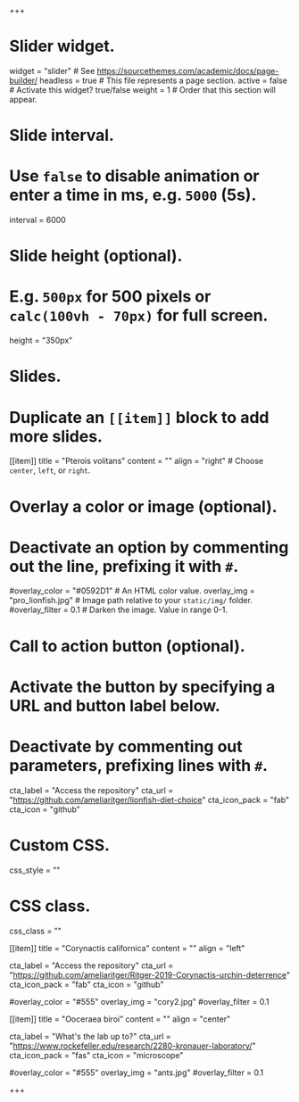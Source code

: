 +++
# Slider widget.
widget = "slider"  # See https://sourcethemes.com/academic/docs/page-builder/
headless = true  # This file represents a page section.
active = false  # Activate this widget? true/false
weight = 1  # Order that this section will appear.

# Slide interval.
# Use `false` to disable animation or enter a time in ms, e.g. `5000` (5s).
interval = 6000

# Slide height (optional).
# E.g. `500px` for 500 pixels or `calc(100vh - 70px)` for full screen.
height = "350px"

# Slides.
# Duplicate an `[[item]]` block to add more slides.
[[item]]
  title = "Pterois volitans"
  content = ""
  align = "right"  # Choose `center`, `left`, or `right`.

  # Overlay a color or image (optional).
  #   Deactivate an option by commenting out the line, prefixing it with `#`.
  #overlay_color = "#0592D1"  # An HTML color value.
  overlay_img = "pro_lionfish.jpg"  # Image path relative to your `static/img/` folder.
  #overlay_filter = 0.1  # Darken the image. Value in range 0-1.

  # Call to action button (optional).
  #   Activate the button by specifying a URL and button label below.
  #   Deactivate by commenting out parameters, prefixing lines with `#`.
   cta_label = "Access the repository"
  cta_url = "https://github.com/ameliaritger/lionfish-diet-choice"
  cta_icon_pack = "fab"
  cta_icon = "github"
  
  # Custom CSS. 
 css_style = ""
 
 # CSS class.
 css_class = ""

[[item]]
  title = "Corynactis californica"
  content = ""
  align = "left"
  
  cta_label = "Access the repository"
  cta_url = "https://github.com/ameliaritger/Ritger-2019-Corynactis-urchin-deterrence"
  cta_icon_pack = "fab"
  cta_icon = "github"

  #overlay_color = "#555"
  overlay_img = "cory2.jpg"
  #overlay_filter = 0.1
  
[[item]]
  title = "Ooceraea biroi"
  content = ""
  align = "center"
  
  cta_label = "What's the lab up to?"
  cta_url = "https://www.rockefeller.edu/research/2280-kronauer-laboratory/"
  cta_icon_pack = "fas"
  cta_icon = "microscope"

  #overlay_color = "#555"
  overlay_img = "ants.jpg"
  #overlay_filter = 0.1

+++
